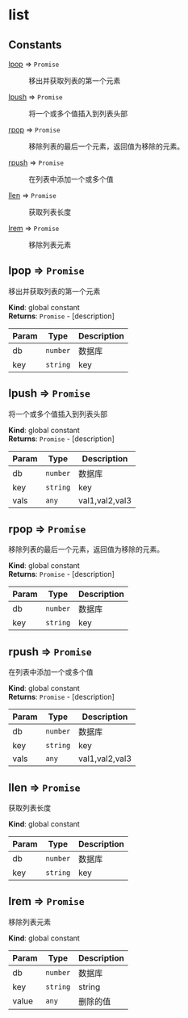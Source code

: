 # list 
## Constants

<dl>
<dt><a href="#lpop">lpop</a> ⇒ <code>Promise</code></dt>
<dd><p>移出并获取列表的第一个元素</p>
</dd>
<dt><a href="#lpush">lpush</a> ⇒ <code>Promise</code></dt>
<dd><p>将一个或多个值插入到列表头部</p>
</dd>
<dt><a href="#rpop">rpop</a> ⇒ <code>Promise</code></dt>
<dd><p>移除列表的最后一个元素，返回值为移除的元素。</p>
</dd>
<dt><a href="#rpush">rpush</a> ⇒ <code>Promise</code></dt>
<dd><p>在列表中添加一个或多个值</p>
</dd>
<dt><a href="#llen">llen</a> ⇒ <code>Promise</code></dt>
<dd><p>获取列表长度</p>
</dd>
<dt><a href="#lrem">lrem</a> ⇒ <code>Promise</code></dt>
<dd><p>移除列表元素</p>
</dd>
</dl>

<a name="lpop"></a>

## lpop ⇒ <code>Promise</code>
移出并获取列表的第一个元素

**Kind**: global constant  
**Returns**: <code>Promise</code> - [description]  

| Param | Type | Description |
| --- | --- | --- |
| db | <code>number</code> | 数据库 |
| key | <code>string</code> | key |

<a name="lpush"></a>

## lpush ⇒ <code>Promise</code>
将一个或多个值插入到列表头部

**Kind**: global constant  
**Returns**: <code>Promise</code> - [description]  

| Param | Type | Description |
| --- | --- | --- |
| db | <code>number</code> | 数据库 |
| key | <code>string</code> | key |
| vals | <code>any</code> | val1,val2,val3 |

<a name="rpop"></a>

## rpop ⇒ <code>Promise</code>
移除列表的最后一个元素，返回值为移除的元素。

**Kind**: global constant  
**Returns**: <code>Promise</code> - [description]  

| Param | Type | Description |
| --- | --- | --- |
| db | <code>number</code> | 数据库 |
| key | <code>string</code> | key |

<a name="rpush"></a>

## rpush ⇒ <code>Promise</code>
在列表中添加一个或多个值

**Kind**: global constant  
**Returns**: <code>Promise</code> - [description]  

| Param | Type | Description |
| --- | --- | --- |
| db | <code>number</code> | 数据库 |
| key | <code>string</code> | key |
| vals | <code>any</code> | val1,val2,val3 |

<a name="llen"></a>

## llen ⇒ <code>Promise</code>
获取列表长度

**Kind**: global constant  

| Param | Type | Description |
| --- | --- | --- |
| db | <code>number</code> | 数据库 |
| key | <code>string</code> | key |

<a name="lrem"></a>

## lrem ⇒ <code>Promise</code>
移除列表元素

**Kind**: global constant  

| Param | Type | Description |
| --- | --- | --- |
| db | <code>number</code> | 数据库 |
| key | <code>string</code> | string |
| value | <code>any</code> | 删除的值 |

